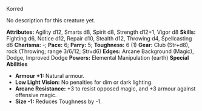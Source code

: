 Korred

No description for this creature yet.

**Attributes:** Agility d12, Smarts d8, Spirit d8, Strength d12+1, Vigor
d8
**Skills:** Fighting d6, Notice d12, Repair d10, Stealth d12, Throwing
d4, Spellcasting d8
**Charisma:** -; **Pace:** 6; **Parry:** 5; **Toughness:** 6 (1)
**Gear:** Club (Str+d8), rock (Throwing; range 3/6/12; Str+d6)
**Edges:** Arcane Background (Magic), Dodge, Improved Dodge
**Powers:** Elemental Manipulation (earth)
**Special Abilities**
- **Armour +1:** Natural armour.
- **Low Light Vision:** No penalties for dim or dark lighting.
- **Arcane Resistance:** +3 to resist opposed magic, and +3 armour
against offensive magic.
- **Size -1:** Reduces Toughness by -1.

